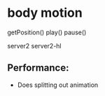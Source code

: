# body motion
  getPosition()
  play() pause()

server2
server2-hl

## Performance:
  - Does splitting out animation
